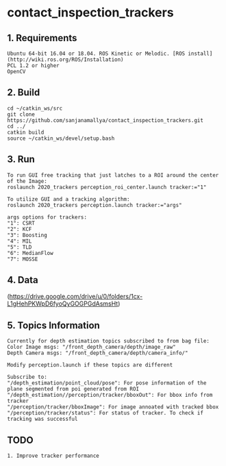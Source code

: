 # contact_inspection_trackers

## 1. Requirements
    Ubuntu 64-bit 16.04 or 18.04. ROS Kinetic or Melodic. [ROS install](http://wiki.ros.org/ROS/Installation)
    PCL 1.2 or higher
    OpenCV  
  
## 2. Build 
    cd ~/catkin_ws/src
    git clone https://github.com/sanjanamallya/contact_inspection_trackers.git
    cd ../
    catkin build
    source ~/catkin_ws/devel/setup.bash
## 3. Run 
    To run GUI free tracking that just latches to a ROI around the center of the Image:
    roslaunch 2020_trackers perception_roi_center.launch tracker:="1"

    To utilize GUI and a tracking algorithm:
    roslaunch 2020_trackers perception.launch tracker:="args"    
    
    args options for trackers:
    "1": CSRT
    "2": KCF
    "3": Boosting
    "4": MIL
    "5": TLD
    "6": MedianFlow
    "7": MOSSE
## 4. Data 
(https://drive.google.com/drive/u/0/folders/1cx-L1gHehPKWpD6fyoQyGOGPGdAsmsHt)

## 5. Topics Information 

    Currently for depth estimation topics subscribed to from bag file:
    Color Image msgs: "/front_depth_camera/depth/image_raw"
    Depth Camera msgs: "/front_depth_camera/depth/camera_info/"

    Modify perception.launch if these topics are different

    Subscribe to:
    "/depth_estimation/point_cloud/pose": For pose information of the plane segmented from poi generated from ROI
    "/depth_estimation//perception/tracker/bboxOut": For bbox info from tracker
    "/perception/tracker/bboxImage": For image annoated with tracked bbox
    "/perception/tracker/status": For status of tracker. To check if tracking was successful 


## TODO
    1. Improve tracker performance
    
    
